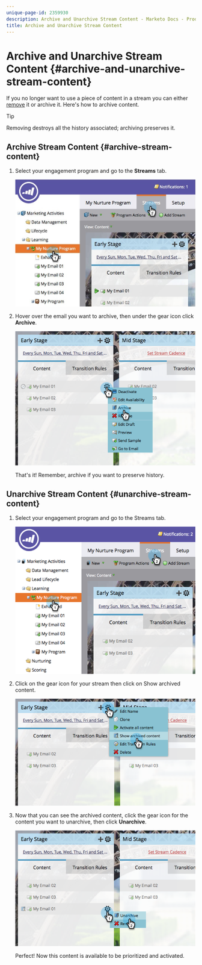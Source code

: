 ```yaml
---
unique-page-id: 2359930
description: Archive and Unarchive Stream Content - Marketo Docs - Product Documentation
title: Archive and Unarchive Stream Content
---
```


# Archive and Unarchive Stream Content {#archive-and-unarchive-stream-content}

If you no longer want to use a piece of content in a stream you can either [remove](remove-stream-content.md) it or archive it. Here's how to archive content.

>[!TIP]
>
>Removing destroys all the history associated; archiving preserves it.

## Archive Stream Content {#archive-stream-content}

1. Select your engagement program and go to the **Streams** tab.

   ![](assets/cloneasteam-4.jpg)

1. Hover over the email you want to archive, then under the gear icon click **Archive**.

   ![](assets/image2014-9-15-17-3a42-3a7.png)

   That's it! Remember, archive if you want to preserve history.

## Unarchive Stream Content {#unarchive-stream-content}

1. Select your engagement program and go to the Streams tab.

   ![](assets/image2014-9-15-17-3a42-3a11.png)

1. Click on the gear icon for your stream then click on Show archived content.

   ![](assets/image2014-9-15-17-3a42-3a15.png)

1. Now that you can see the archived content, click the gear icon for the content you want to unarchive, then click **Unarchive**.

   ![](assets/image2014-9-15-17-3a42-3a24.png)

   Perfect! Now this content is available to be prioritized and activated.

